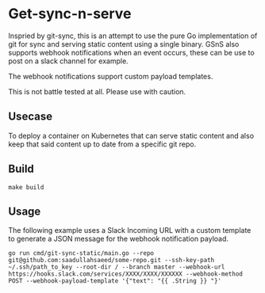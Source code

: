 # Get-sync-n-serve

Inspried by git-sync, this is an attempt to use the pure Go implementation of git for sync and serving static content using a single binary. GSnS also supports webhook notifications when an event occurs, these can be use to post on a slack channel for example. 

The webhook notifications support custom payload templates. 

This is not battle tested at all. Please use with caution.

## Usecase

To deploy a container on Kubernetes that can serve static content and also keep that said content up to date from a specific git repo. 

## Build

```
make build
```

## Usage
The following example uses a Slack Incoming URL with a custom template to generate a JSON message for the webhook notification payload.

```
go run cmd/git-sync-static/main.go --repo git@github.com:saadullahsaeed/some-repo.git --ssh-key-path ~/.ssh/path_to_key --root-dir / --branch master --webhook-url https://hooks.slack.com/services/XXXX/XXXX/XXXXXX --webhook-method POST --webhook-payload-template '{"text": "{{ .String }} "}'
```